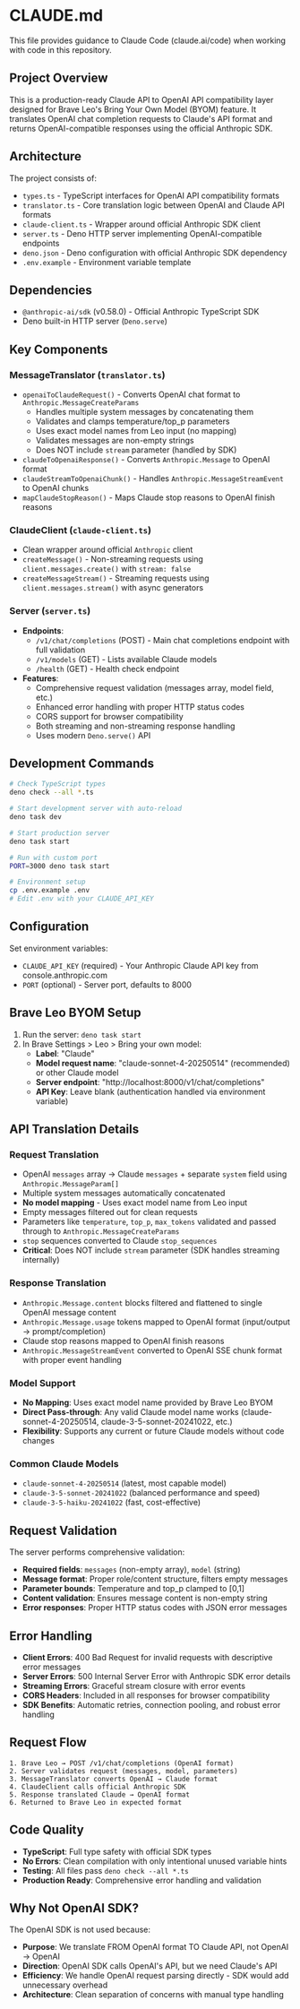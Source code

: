 # CLAUDE.md

This file provides guidance to Claude Code (claude.ai/code) when working with code in this repository.

## Project Overview

This is a production-ready Claude API to OpenAI API compatibility layer designed for Brave Leo's Bring Your Own Model (BYOM) feature. It translates OpenAI chat completion requests to Claude's API format and returns OpenAI-compatible responses using the official Anthropic SDK.

## Architecture

The project consists of:

- `types.ts` - TypeScript interfaces for OpenAI API compatibility formats
- `translator.ts` - Core translation logic between OpenAI and Claude API formats
- `claude-client.ts` - Wrapper around official Anthropic SDK client
- `server.ts` - Deno HTTP server implementing OpenAI-compatible endpoints
- `deno.json` - Deno configuration with official Anthropic SDK dependency
- `.env.example` - Environment variable template

## Dependencies

- `@anthropic-ai/sdk` (v0.58.0) - Official Anthropic TypeScript SDK
- Deno built-in HTTP server (`Deno.serve`)

## Key Components

### MessageTranslator (`translator.ts`)

- `openaiToClaudeRequest()` - Converts OpenAI chat format to `Anthropic.MessageCreateParams`
  - Handles multiple system messages by concatenating them
  - Validates and clamps temperature/top_p parameters
  - Uses exact model names from Leo input (no mapping)
  - Validates messages are non-empty strings
  - Does NOT include `stream` parameter (handled by SDK)
- `claudeToOpenaiResponse()` - Converts `Anthropic.Message` to OpenAI format
- `claudeStreamToOpenaiChunk()` - Handles `Anthropic.MessageStreamEvent` to OpenAI chunks
- `mapClaudeStopReason()` - Maps Claude stop reasons to OpenAI finish reasons

### ClaudeClient (`claude-client.ts`)

- Clean wrapper around official `Anthropic` client
- `createMessage()` - Non-streaming requests using `client.messages.create()` with `stream: false`
- `createMessageStream()` - Streaming requests using `client.messages.stream()` with async generators

### Server (`server.ts`)

- **Endpoints**:
  - `/v1/chat/completions` (POST) - Main chat completions endpoint with full validation
  - `/v1/models` (GET) - Lists available Claude models
  - `/health` (GET) - Health check endpoint
- **Features**:
  - Comprehensive request validation (messages array, model field, etc.)
  - Enhanced error handling with proper HTTP status codes
  - CORS support for browser compatibility
  - Both streaming and non-streaming response handling
  - Uses modern `Deno.serve()` API

## Development Commands

```bash
# Check TypeScript types
deno check --all *.ts

# Start development server with auto-reload
deno task dev

# Start production server
deno task start

# Run with custom port
PORT=3000 deno task start

# Environment setup
cp .env.example .env
# Edit .env with your CLAUDE_API_KEY
```

## Configuration

Set environment variables:

- `CLAUDE_API_KEY` (required) - Your Anthropic Claude API key from console.anthropic.com
- `PORT` (optional) - Server port, defaults to 8000

## Brave Leo BYOM Setup

1. Run the server: `deno task start`
2. In Brave Settings > Leo > Bring your own model:
   - **Label**: "Claude"
   - **Model request name**: "claude-sonnet-4-20250514" (recommended) or other Claude model
   - **Server endpoint**: "http://localhost:8000/v1/chat/completions"
   - **API Key**: Leave blank (authentication handled via environment variable)

## API Translation Details

### Request Translation

- OpenAI `messages` array → Claude `messages` + separate `system` field using `Anthropic.MessageParam[]`
- Multiple system messages automatically concatenated
- **No model mapping** - Uses exact model name from Leo input
- Empty messages filtered out for clean requests
- Parameters like `temperature`, `top_p`, `max_tokens` validated and passed through to `Anthropic.MessageCreateParams`
- `stop` sequences converted to Claude `stop_sequences`
- **Critical**: Does NOT include `stream` parameter (SDK handles streaming internally)

### Response Translation

- `Anthropic.Message.content` blocks filtered and flattened to single OpenAI message content
- `Anthropic.Message.usage` tokens mapped to OpenAI format (input/output → prompt/completion)
- Claude stop reasons mapped to OpenAI finish reasons
- `Anthropic.MessageStreamEvent` converted to OpenAI SSE chunk format with proper event handling

### Model Support

- **No Mapping**: Uses exact model name provided by Brave Leo BYOM
- **Direct Pass-through**: Any valid Claude model name works (claude-sonnet-4-20250514, claude-3-5-sonnet-20241022, etc.)
- **Flexibility**: Supports any current or future Claude models without code changes

### Common Claude Models

- `claude-sonnet-4-20250514` (latest, most capable model)
- `claude-3-5-sonnet-20241022` (balanced performance and speed)
- `claude-3-5-haiku-20241022` (fast, cost-effective)

## Request Validation

The server performs comprehensive validation:

- **Required fields**: `messages` (non-empty array), `model` (string)
- **Message format**: Proper role/content structure, filters empty messages
- **Parameter bounds**: Temperature and top_p clamped to [0,1]
- **Content validation**: Ensures message content is non-empty string
- **Error responses**: Proper HTTP status codes with JSON error messages

## Error Handling

- **Client Errors**: 400 Bad Request for invalid requests with descriptive error messages
- **Server Errors**: 500 Internal Server Error with Anthropic SDK error details
- **Streaming Errors**: Graceful stream closure with error events
- **CORS Headers**: Included in all responses for browser compatibility
- **SDK Benefits**: Automatic retries, connection pooling, and robust error handling

## Request Flow

```
1. Brave Leo → POST /v1/chat/completions (OpenAI format)
2. Server validates request (messages, model, parameters)
3. MessageTranslator converts OpenAI → Claude format
4. ClaudeClient calls official Anthropic SDK
5. Response translated Claude → OpenAI format
6. Returned to Brave Leo in expected format
```

## Code Quality

- **TypeScript**: Full type safety with official SDK types
- **No Errors**: Clean compilation with only intentional unused variable hints
- **Testing**: All files pass `deno check --all *.ts`
- **Production Ready**: Comprehensive error handling and validation

## Why Not OpenAI SDK?

The OpenAI SDK is not used because:

- **Purpose**: We translate FROM OpenAI format TO Claude API, not OpenAI → OpenAI
- **Direction**: OpenAI SDK calls OpenAI's API, but we need Claude's API
- **Efficiency**: We handle OpenAI request parsing directly - SDK would add unnecessary overhead
- **Architecture**: Clean separation of concerns with manual type handling
